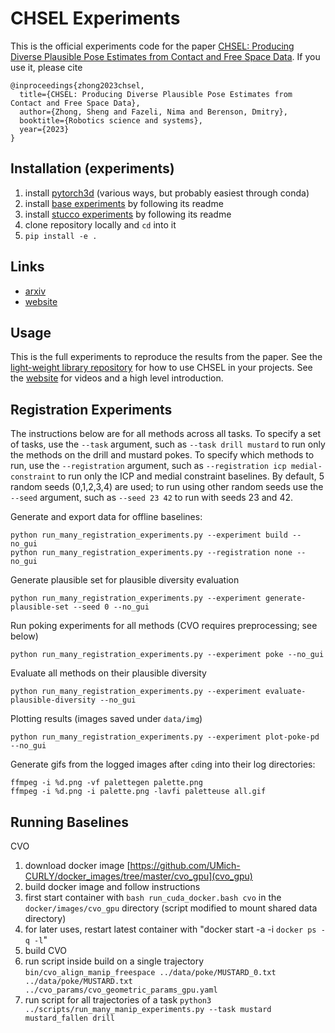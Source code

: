 # CHSEL Experiments

This is the official experiments code for the paper [CHSEL: Producing Diverse Plausible Pose Estimates from Contact and Free Space Data](TODO).
If you use it, please cite

```
@inproceedings{zhong2023chsel,
  title={CHSEL: Producing Diverse Plausible Pose Estimates from Contact and Free Space Data},
  author={Zhong, Sheng and Fazeli, Nima and Berenson, Dmitry},
  booktitle={Robotics science and systems},
  year={2023}
}
```

## Installation (experiments)
1. install [pytorch3d](https://github.com/facebookresearch/pytorch3d) (various ways, but probably easiest through conda)
2. install [base experiments](https://github.com/UM-ARM-Lab/base_experiments) by following its readme
3. install [stucco experiments](https://github.com/UM-ARM-Lab/stucco_experiments) by following its readme
4. clone repository locally and `cd` into it
5. `pip install -e .`

## Links
- [arxiv](https://arxiv.org/abs/2305.08042)
- [website](https://johnsonzhong.me/projects/chsel/)


## Usage
This is the full experiments to reproduce the results from the paper.
See the [light-weight library repository](https://github.com/UM-ARM-Lab/chsel) for how to use CHSEL
in your projects. 
See the [website](https://johnsonzhong.me/projects/chsel/) for videos and a high level introduction.

## Registration Experiments
The instructions below are for all methods across all tasks. To specify a set of tasks, use the `--task` argument, such
as `--task drill mustard` to run only the methods on the drill and mustard pokes. To specify which methods to run, use
the `--registration` argument, such as `--registration icp medial-constraint` to run only the ICP and medial constraint
baselines. By default, 5 random seeds (0,1,2,3,4) are used; to run using other random seeds use the `--seed` argument,
such as `--seed 23 42` to run with seeds 23 and 42.

Generate and export data for offline baselines:
```shell
python run_many_registration_experiments.py --experiment build --no_gui
python run_many_registration_experiments.py --registration none --no_gui
```

Generate plausible set for plausible diversity evaluation
```shell
python run_many_registration_experiments.py --experiment generate-plausible-set --seed 0 --no_gui
```

Run poking experiments for all methods (CVO requires preprocessing; see below)
```shell
python run_many_registration_experiments.py --experiment poke --no_gui
```

Evaluate all methods on their plausible diversity
```shell
python run_many_registration_experiments.py --experiment evaluate-plausible-diversity --no_gui
```

Plotting results (images saved under `data/img`)
```shell
python run_many_registration_experiments.py --experiment plot-poke-pd --no_gui
```

Generate gifs from the logged images after `cd`ing into their log directories:
```shell
ffmpeg -i %d.png -vf palettegen palette.png
ffmpeg -i %d.png -i palette.png -lavfi paletteuse all.gif
```

## Running Baselines
CVO
1. download docker image [https://github.com/UMich-CURLY/docker_images/tree/master/cvo_gpu](cvo_gpu)
2. build docker image and follow instructions
3. first start container with `bash run_cuda_docker.bash cvo` in the `docker/images/cvo_gpu` directory (script modified to mount shared data directory)
4. for later uses, restart latest container with "docker start -a -i `docker ps -q -l`"
5. build CVO
6. run script inside build on a single trajectory `bin/cvo_align_manip_freespace ../data/poke/MUSTARD_0.txt ../data/poke/MUSTARD.txt ../cvo_params/cvo_geometric_params_gpu.yaml`
7. run script for all trajectories of a task `python3 ../scripts/run_many_manip_experiments.py --task mustard mustard_fallen drill`